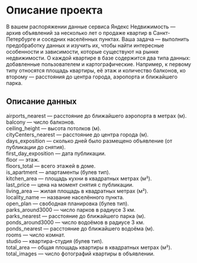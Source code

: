 # Описание проекта

В вашем распоряжении данные сервиса Яндекс Недвижимость — архив объявлений за несколько лет о продаже квартир в Санкт-Петербурге и соседних населённых пунктах.
Ваша задача — выполнить предобработку данных и изучить их, чтобы найти интересные особенности и зависимости, которые существуют на рынке недвижимости.
О каждой квартире в базе содержится два типа данных: добавленные пользователем и картографические. Например, к первому типу относятся площадь квартиры, её этаж и количество балконов, ко второму — расстояния до центра города, аэропорта и ближайшего парка. 

## Описание данных

airports_nearest — расстояние до ближайшего аэропорта в метрах (м).  
balcony — число балконов.  
ceiling_height — высота потолков (м).  
cityCenters_nearest — расстояние до центра города (м).  
days_exposition — сколько дней было размещено объявление (от публикации до снятия).  
first_day_exposition — дата публикации.  
floor — этаж.  
floors_total — всего этажей в доме.  
is_apartment — апартаменты (булев тип).  
kitchen_area — площадь кухни в квадратных метрах (м²).  
last_price — цена на момент снятия с публикации.  
living_area — жилая площадь в квадратных метрах (м²).  
locality_name — название населённого пункта.  
open_plan — свободная планировка (булев тип).  
parks_around3000 — число парков в радиусе 3 км.  
parks_nearest — расстояние до ближайшего парка (м).  
ponds_around3000 — число водоёмов в радиусе 3 км.  
ponds_nearest — расстояние до ближайшего водоёма (м).  
rooms — число комнат.  
studio — квартира-студия (булев тип).  
total_area — общая площадь квартиры в квадратных метрах (м²).  
total_images — число фотографий квартиры в объявлении.  
